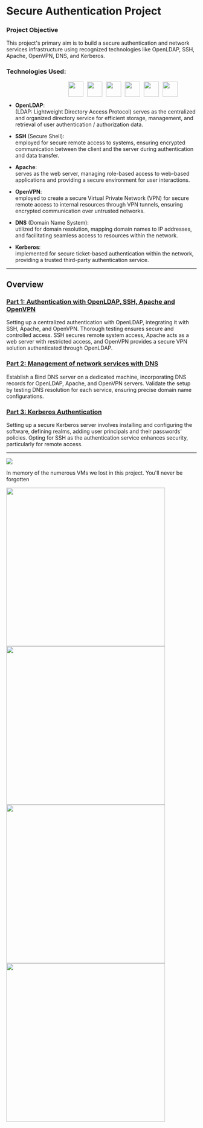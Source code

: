 # Secure Authentication Project
### Project Objective
This project's primary aim is to build a secure authentication and network services infrastructure using recognized technologies like OpenLDAP, SSH, Apache, OpenVPN, DNS, and Kerberos.

### Technologies Used:  
<div style="display: flex; justify-content: right; align-items: center;margin-right:50px;">
    <img src="https://www.axonius.com/hubfs/Adapter%20Logos/OpenLDAP%20Logo.png" height="40" width="40" style="margin-right: 10px;" />
    <img src="https://cdn-icons-png.flaticon.com/512/5136/5136897.png" height="40" width="40" style="margin-right: 10px;" />
    <img src="https://britewire.com/wp-content/uploads/apache-http-server-300x300.jpg" height="40" width="40" style="margin-right: 10px;" />
    <img src="https://usermanual.vtenext.com/uploads/images/gallery/2023-03/openvpn-logo.jpg" height="40" width="40" style="margin-right: 10px;" />
    <img src="https://encrypted-tbn0.gstatic.com/images?q=tbn:ANd9GcTSIsU-44la2KmoDhrT7gUCh2r2dsPVRx_BaQ&usqp=CAU" height="40" width="40" style="margin-right: 10px;" />
    <img src="https://encrypted-tbn0.gstatic.com/images?q=tbn:ANd9GcQUgsK-4bNt8VqwyLZTlJvD6dkQkyP67ElV7Dg8KW0DrjDfX3ZpDGouBMPakWXXUWW0KCg&usqp=CAU" height="40" width="40" />
</div>



- **OpenLDAP**:  
  (LDAP: Lightweight Directory Access Protocol) serves as the centralized and organized directory service for efficient storage, management, and retrieval of user authentication / authorization data.
  
- **SSH** (Secure Shell):  
    employed for secure remote access to systems, ensuring encrypted communication between the client and the server during authentication and data transfer.
  
- **Apache**:  
  serves as the web server, managing role-based access to web-based applications and providing a secure environment for user interactions.
   
- **OpenVPN**:  
  employed to create a secure Virtual Private Network (VPN) for secure remote access to internal resources through VPN tunnels, ensuring encrypted communication over untrusted networks.
  
- **DNS** (Domain Name System):  
  utilized for domain resolution, mapping domain names to IP addresses, and facilitating seamless access to resources within the network.
  
- **Kerberos**:  
  implemented for secure ticket-based authentication within the network, providing a trusted third-party authentication service.
 ___

## Overview

### [Part 1: Authentication with OpenLDAP, SSH, Apache and OpenVPN](./part1/part1.md)  

Setting up a centralized authentication with OpenLDAP, integrating it with SSH, Apache, and OpenVPN.
Thorough testing ensures secure and controlled access. SSH secures remote system access, Apache acts as a web server with restricted access, and OpenVPN provides a secure VPN solution authenticated through OpenLDAP.

### [Part 2: Management of network services with DNS](./part2/dns.md)  

Establish a Bind DNS server on a dedicated machine, incorporating DNS records for OpenLDAP, Apache, and OpenVPN servers.
Validate the setup by testing DNS resolution for each service, ensuring precise domain name configurations.

### [Part 3: Kerberos Authentication](./part3/kerberos.md)  
Setting up a secure Kerberos server involves installing and configuring the software, defining realms, adding user principals and  their passwords' policies.
Opting for SSH as the authentication service enhances security, particularly for remote access. 

---

![](https://drive.google.com/uc?id=11X7qX3667Ie5hPplisCDfMJj0TloJZe8)

In memory of the numerous VMs we lost in this project. You'll never be forgotten 

<img src="https://drive.google.com/uc?id=1RG881fH8Qwcxha_O5BjhKb_QWaY3LDGF" width="420"/> <img src="https://tech.paayi.com/uploads/media/Sudo-not-found.png" width="420"/> 
<img src="https://drive.google.com/uc?id=1l5G7kHRFwODONUxWZ6mAkskc15sA_b0_" width="420"/> <img src="https://i.kym-cdn.com/photos/images/original/000/569/487/ebb.jpg" width="420"/> 

